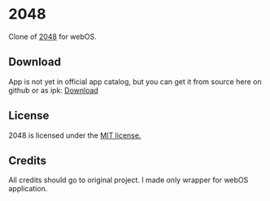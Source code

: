 # 2048
Clone of [2048](https://github.com/gabrielecirulli/2048) for webOS.

## Download
App is not yet in official app catalog, but you can get it from source here on github or as ipk: [Download](https://dl.dropboxusercontent.com/u/7837410/com.dta3team.2048_1.0.1_all.ipk)

## License
2048 is licensed under the [MIT license.](https://github.com/gabrielecirulli/2048/blob/master/LICENSE.txt)

## Credits
All credits should go to original project. I made only wrapper for webOS application.
